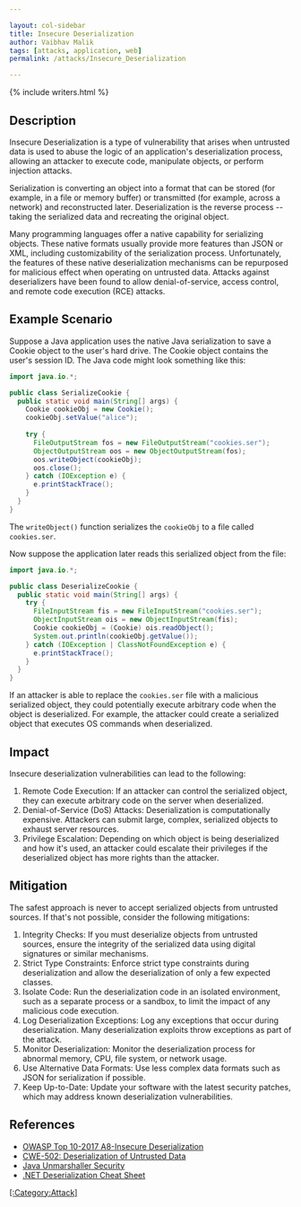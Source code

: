 ```yaml
---

layout: col-sidebar
title: Insecure Deserialization
author: Vaibhav Malik
tags: [attacks, application, web]
permalink: /attacks/Insecure_Deserialization

---
```


{% include writers.html %}

## Description

Insecure Deserialization is a type of vulnerability that arises 
when untrusted data is used to abuse the logic of an application's 
deserialization process, allowing an attacker to execute code, manipulate objects, or perform injection attacks.

Serialization is converting an object into a format 
that can be stored (for example, in a file or memory buffer) or 
transmitted (for example, across a network) and reconstructed later. 
Deserialization is the reverse process -- taking the serialized data and recreating the original object.

Many programming languages offer a native capability for serializing 
objects. These native formats usually provide more features than JSON or XML, including customizability of the serialization process. Unfortunately, the features of these native deserialization mechanisms can be repurposed for malicious effect when operating on untrusted data. Attacks against deserializers have been found to allow denial-of-service, access control, and remote code execution (RCE) attacks.

## Example Scenario

Suppose a Java application uses the native Java serialization to save a 
Cookie object to the user's hard drive. The Cookie object contains the user's session ID. 
The Java code might look something like this:

```java
import java.io.*;

public class SerializeCookie {
  public static void main(String[] args) {
    Cookie cookieObj = new Cookie();
    cookieObj.setValue("alice");
    
    try {
      FileOutputStream fos = new FileOutputStream("cookies.ser");
      ObjectOutputStream oos = new ObjectOutputStream(fos);
      oos.writeObject(cookieObj);
      oos.close(); 
    } catch (IOException e) {
      e.printStackTrace();
    }
  }
}
```

The `writeObject()` function serializes the `cookieObj` to a file called `cookies.ser`.

Now suppose the application later reads this serialized object from the file:

```java
import java.io.*;

public class DeserializeCookie {
  public static void main(String[] args) {
    try {
      FileInputStream fis = new FileInputStream("cookies.ser");
      ObjectInputStream ois = new ObjectInputStream(fis);
      Cookie cookieObj = (Cookie) ois.readObject();
      System.out.println(cookieObj.getValue());
    } catch (IOException | ClassNotFoundException e) {
      e.printStackTrace();
    }
  }
}
```

If an attacker is able to replace the `cookies.ser` file with a 
malicious serialized object, they could potentially execute arbitrary 
code when the object is deserialized. For example, the attacker could create a serialized object that executes OS commands when deserialized.

## Impact

Insecure deserialization vulnerabilities can lead to the following:

1. Remote Code Execution: If an attacker can control the serialized object, they can execute arbitrary code on the server when deserialized.
2. Denial-of-Service (DoS) Attacks: Deserialization is computationally expensive. Attackers can submit large, complex, serialized objects to exhaust server resources.
3. Privilege Escalation: Depending on which object is being deserialized and how it's used, an attacker could escalate their privileges if the deserialized object has more rights than the attacker.

## Mitigation

The safest approach is never to accept serialized objects from untrusted sources. If that's not possible, consider the following mitigations:
1. Integrity Checks: If you must deserialize objects from untrusted sources, ensure the integrity of the serialized data using digital signatures or similar mechanisms.
2. Strict Type Constraints: Enforce strict type constraints during deserialization and allow the deserialization of only a few expected classes.
3. Isolate Code: Run the deserialization code in an isolated environment, such as a separate process or a sandbox, to limit the impact of any malicious code execution.
4. Log Deserialization Exceptions: Log any exceptions that occur during deserialization. Many deserialization exploits throw exceptions as part of the attack.
5. Monitor Deserialization: Monitor the deserialization process for abnormal memory, CPU, file system, or network usage.
6. Use Alternative Data Formats: Use less complex data formats such as JSON for serialization if possible.
7. Keep Up-to-Date: Update your software with the latest security patches, which may address known deserialization vulnerabilities.

## References
- [OWASP Top 10-2017 A8-Insecure Deserialization](https://owasp.org/www-project-top-ten/2017/A8_2017-Insecure_Deserialization)  
- [CWE-502: Deserialization of Untrusted Data](https://cwe.mitre.org/data/definitions/502.html)
- [Java Unmarshaller Security](https://github.com/mbechler/marshalsec)
- [.NET Deserialization Cheat Sheet](https://www.owasp.org/index.php/.NET_Deserialization_Cheat_Sheet)

[[:Category:Attack]](https://owasp.org/www-community/attacks/)
